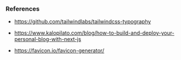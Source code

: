 ### References
- https://github.com/tailwindlabs/tailwindcss-typography

- https://www.kalopilato.com/blog/how-to-build-and-deploy-your-personal-blog-with-next-js

- https://favicon.io/favicon-generator/